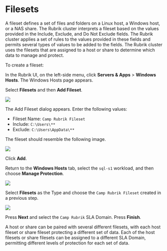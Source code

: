 # Filesets

A fileset defines a set of files and folders on a Linux host, a Windows host, or a NAS share. The Rubrik cluster interprets a fileset based on the values provided in the Include, Exclude, and Do Not Exclude fields. The Rubrik cluster applies a set of rules to the values provided in these fields and permits several types of values to be added to the fields. The Rubrik cluster uses the filesets that are assigned to a host or share to determine which data to manage and protect.

To create a fileset:

In the Rubrik UI, on the left-side menu, click **Servers & Apps** &gt; **Windows Hosts**. The Windows Hosts page appears.

Select **Filesets** and then **Add Fileset**.

![](https://lh3.googleusercontent.com/y1Z9Nr0GFjEFZoVvc7WrgTCJk6zIeSp4_pbf8vWVp7o-Tl6qz52IqxF7AeJM-NEnS39TIbwVjsX0yVmTfGMW9_w14g1YAOhWl9tfpFFK_HTImmwkQ0nl7qqXg29cCxKzsAwIGtoM)

The Add Fileset dialog appears. Enter the following values:

* Fileset Name: `Camp Rubrik Fileset`
* Include: `C:\Users\**`
* Exclude: `C:\Users\AppData\**`

The fileset should resemble the following image.

![](https://lh6.googleusercontent.com/x2hWBEAek1xFqEctqZAAfyLp1UvudfE1sCabH_ebatW4X6EJCU3DV4GVTbKRulSUVq6R1-CwvOG2KI5fMwO63Nprtvt7BexIOx3ZMK6O0D6DWjfHxfGXyzVMdijEjBoN_sJc7yHZ)

Click **Add**.

Return to the **Windows Hosts** tab, select the `sql-s1` workload, and then choose **Manage Protection**.

![](https://lh4.googleusercontent.com/HLjhF3QxzeAeu_1M6c72laBni59K26gCGQaBzW4GeBQoKshyGIzhSO0vaFxQ_QzrlTUlC_6tRk5FeHTxVT1XFeoIetCIsjbJklY7GPC1DzxAqluBp-i7mcMsZBfUDjXo5RU2RqpE)

Select **Filesets** as the Type and choose the `Camp Rubrik Fileset` created in a previous step. 

![](https://lh6.googleusercontent.com/0D_Hf8H0-_jm8Rl5gpqJ8pt1cOwpw8_0rveQ-2vSvti_4NtVS_4Y3yN-5r-dkaerj8PbBDkprWe2apuMHx-VMXyuvizI_Pf2lArwlJic4ZLgq3BKdcr6r7wN83ZNjQURj5jeAfHT)

Press **Next** and select the `Camp Rubrik` SLA Domain. Press **Finish**. 

A host or share can be paired with several different filesets, with each host fileset or share fileset protecting a different set of data. Each of the host filesets or share filesets can be assigned to a different SLA Domain, permitting different levels of protection for each set of data.

